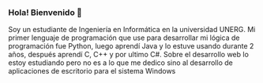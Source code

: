 ### Hola! Bienvenido 👋
Soy un estudiante de Ingeniería en Informática en la universidad UNERG. Mi primer lenguaje de programación que use para desarrollar mi lógica de programación fue Python, luego aprendí Java y lo estuve usando durante 2 años, después aprendí C, C++ y por ultimo C#. Sobre el desarrollo web lo estoy estudiando pero no es a lo que me dedico sino al desarrollo de aplicaciones de escritorio para el sistema Windows

<!--
**Zukaritasu/zukaritasu** is a ✨ _special_ ✨ repository because its `README.md` (this file) appears on your GitHub profile.

Here are some ideas to get you started:

- 🔭 I’m currently working on ...
- 🌱 I’m currently learning ...
- 👯 I’m looking to collaborate on ...
- 🤔 I’m looking for help with ...
- 💬 Ask me about ...
- 📫 How to reach me: ...
- 😄 Pronouns: ...
- ⚡ Fun fact: ...
-->
